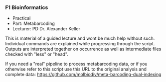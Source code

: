 ### F1 Bioinformatics 
* Practical
* Part: Metabarcoding
* Lecturer: PD Dr. Alexander Keller

This is material of a guided lecture and wont be much help without such. Individual commands are explained while progressing through the script. Outputs are interpreted together on occurrence as well as intermediate files checked with "less" or "head".

If you need a "real" pipeline to process metabarcoding data, or if you otherwise refer to this script use this URL to the original analysis and complete data: https://github.com/molbiodiv/meta-barcoding-dual-indexing

